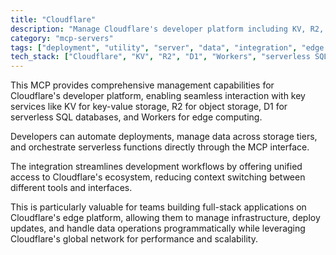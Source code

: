 ```yaml
---
title: "Cloudflare"
description: "Manage Cloudflare's developer platform including KV, R2, D1, and Workers deployments."
category: "mcp-servers"
tags: ["deployment", "utility", "server", "data", "integration", "edge computing", "full-stack applications"]
tech_stack: ["Cloudflare", "KV", "R2", "D1", "Workers", "serverless SQL", "object storage", "key-value storage"]
---
```


This MCP provides comprehensive management capabilities for Cloudflare's developer platform, enabling seamless interaction with key services like KV for key-value storage, R2 for object storage, D1 for serverless SQL databases, and Workers for edge computing. 

Developers can automate deployments, manage data across storage tiers, and orchestrate serverless functions directly through the MCP interface.

The integration streamlines development workflows by offering unified access to Cloudflare's ecosystem, reducing context switching between different tools and interfaces. 

This is particularly valuable for teams building full-stack applications on Cloudflare's edge platform, allowing them to manage infrastructure, deploy updates, and handle data operations programmatically while leveraging Cloudflare's global network for performance and scalability.